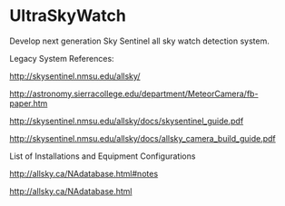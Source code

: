 # UltraSkyWatch
Develop next generation Sky Sentinel all sky watch detection system. 

Legacy System References:


http://skysentinel.nmsu.edu/allsky/

http://astronomy.sierracollege.edu/department/MeteorCamera/fb-paper.htm 

http://skysentinel.nmsu.edu/allsky/docs/skysentinel_guide.pdf

http://skysentinel.nmsu.edu/allsky/docs/allsky_camera_build_guide.pdf


List of Installations and Equipment Configurations 

http://allsky.ca/NAdatabase.html#notes

http://allsky.ca/NAdatabase.html

